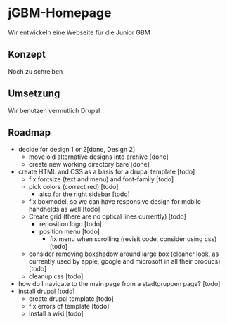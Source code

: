 # jGBM-Homepage
Wir entwickeln eine Webseite für die Junior GBM

## Konzept
Noch zu schreiben

## Umsetzung
Wir benutzen vermutlich Drupal

## Roadmap
- decide for design 1 or 2[done, Design 2]
  - move old alternative designs into archive [done] 
  - create new working directory bare [done]
- create HTML and CSS as a basis for a drupal template [todo]
  - fix fontsize (text and menu) and font-family [todo]
  - pick colors (correct red) [todo]
    - also for the right sidebar [todo]
  - fix boxmodel, so we can have responsive design for mobile handhelds as well [todo]
  - Create grid (there are no optical lines currently) [todo]
    - reposition logo  [todo]
    - position menu [todo]
      - fix menu when scrolling (revisit code, consider using css) [todo]
  - consider removing boxshadow around large box (cleaner look, as currently used by apple, google and microsoft in all their producs) [todo]
  - cleanup css [todo]
- how do I navigate to the main page from a stadtgruppen page? [todo]
- install drupal [todo]
  - create drupal template [todo]
  - fix errors of template [todo]
  - install a wiki [todo]



